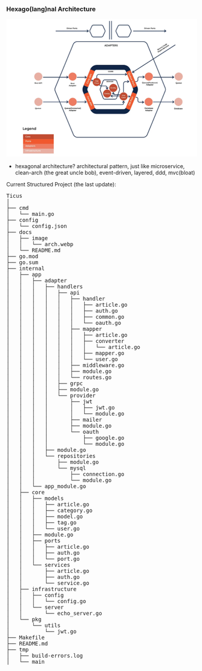 ### Hexago(lang)nal Architecture

![](image/arch.webp)

- hexagonal architecture? architectural pattern, just like microservice, clean-arch (the great uncle bob), event-driven, layered, ddd, mvc(bloat)

Current Structured Project (the last update): 
<pre>
Ticus
│
├── cmd
│   └── main.go
├── config
│   └── config.json
├── docs
│   ├── image
│   │   └── arch.webp
│   └── README.md
├── go.mod
├── go.sum
├── internal
│   ├── app
│   │   ├── adapter
│   │   │   ├── handlers
│   │   │   │   ├── api
│   │   │   │   │   ├── handler
│   │   │   │   │   │   ├── article.go
│   │   │   │   │   │   ├── auth.go
│   │   │   │   │   │   ├── common.go
│   │   │   │   │   │   └── oauth.go
│   │   │   │   │   ├── mapper
│   │   │   │   │   │   ├── article.go
│   │   │   │   │   │   ├── converter
│   │   │   │   │   │   │   └── article.go
│   │   │   │   │   │   ├── mapper.go
│   │   │   │   │   │   └── user.go
│   │   │   │   │   ├── middleware.go
│   │   │   │   │   ├── module.go
│   │   │   │   │   └── routes.go
│   │   │   │   ├── grpc
│   │   │   │   ├── module.go
│   │   │   │   └── provider
│   │   │   │       ├── jwt
│   │   │   │       │   ├── jwt.go
│   │   │   │       │   └── module.go
│   │   │   │       ├── mailer
│   │   │   │       ├── module.go
│   │   │   │       └── oauth
│   │   │   │           ├── google.go
│   │   │   │           └── module.go
│   │   │   ├── module.go
│   │   │   └── repositories
│   │   │       ├── module.go
│   │   │       └── mysql
│   │   │           ├── connection.go
│   │   │           └── module.go
│   │   └── app_module.go
│   ├── core
│   │   ├── models
│   │   │   ├── article.go
│   │   │   ├── category.go
│   │   │   ├── model.go
│   │   │   ├── tag.go
│   │   │   └── user.go
│   │   ├── module.go
│   │   ├── ports
│   │   │   ├── article.go
│   │   │   ├── auth.go
│   │   │   └── port.go
│   │   └── services
│   │       ├── article.go
│   │       ├── auth.go
│   │       └── service.go
│   ├── infrastructure
│   │   ├── config
│   │   │   └── config.go
│   │   └── server
│   │       └── echo_server.go
│   └── pkg
│       └── utils
│           └── jwt.go
├── Makefile
├── README.md
├── tmp
│   ├── build-errors.log
│   └── main
</pre>
